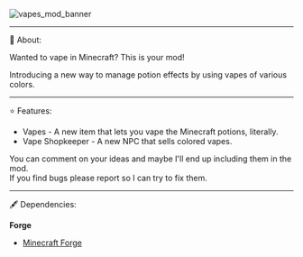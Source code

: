 ![vapes_mod_banner](https://github.com/user-attachments/assets/6a8d51b6-c2ac-4279-be42-1a38cae9fbff)

---

📖 About:


Wanted to vape in Minecraft? This is your mod!

Introducing a new way to manage potion effects by using vapes of various colors.

---

⭐ Features:


- Vapes - A new item that lets you vape the Minecraft potions, literally.
- Vape Shopkeeper - A new NPC that sells colored vapes.

 You can comment on your ideas and maybe I'll end up including them in the mod.     
 If you find bugs please report so I can try to fix them.

 ---

🖋 Dependencies:

**Forge**

- [Minecraft Forge](https://files.minecraftforge.net/net/minecraftforge/forge/)
